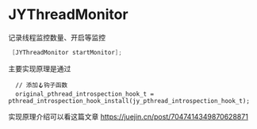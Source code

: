 # JYThreadMonitor
记录线程监控数量、开启等监控


```C++
 [JYThreadMonitor startMonitor];
```


主要实现原理是通过

```
  // 添加🪝钩子函数
  original_pthread_introspection_hook_t = pthread_introspection_hook_install(jy_pthread_introspection_hook_t);
```


实现原理介绍可以看这篇文章
https://juejin.cn/post/7047414349870628871
